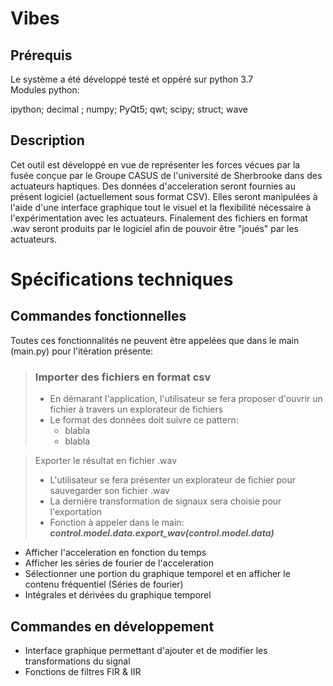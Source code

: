 # Vibes
## Prérequis
Le système a été développé testé et oppéré sur python 3.7<br />
Modules python:<br />

 ipython; decimal ; numpy; PyQt5; qwt; scipy; struct; wave

## Description

Cet outil est développé en vue de représenter les forces vécues par la fusée
conçue par le Groupe CASUS de l'université de Sherbrooke dans des actuateurs haptiques.
Des données d'acceleration seront fournies au présent logiciel (actuellement sous format CSV).
Elles seront manipulées à l'aide d'une interface graphique tout le visuel et la flexibilité 
nécessaire à l'expérimentation avec les actuateurs.
Finalement des fichiers en format .wav seront produits par le logiciel afin de
pouvoir être "joués" par les actuateurs.


# Spécifications techniques  

## Commandes fonctionnelles
Toutes ces fonctionnalités ne peuvent être appelées que dans le main (main.py) pour l'itération présente:
> ### Importer des fichiers en format csv
>
> - En démarant l'application, l'utilisateur se fera proposer d'ouvrir un fichier à travers un explorateur de fichiers
> - Le format des données doit suivre ce pattern: 
>    - blabla
>    - blabla

> Exporter le résultat en fichier .wav
> - L'utilisateur se fera présenter un explorateur de fichier pour sauvegarder son fichier .wav
> - La dernière transformation de signaux sera choisie pour l'exportation
> - Fonction à appeler dans le main: ***control.model.data.export_wav(control.model.data)***


- Afficher l'acceleration en fonction du temps 
- Afficher les séries de fourier de l'acceleration 
- Sélectionner une portion du graphique temporel et en afficher le contenu fréquentiel (Séries de fourier) 
- Intégrales et dérivées du graphique temporel 


## Commandes en développement
- Interface graphique permettant d'ajouter et de modifier les transformations du signal
- Fonctions de filtres FIR & IIR


